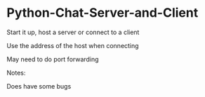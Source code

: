# Python-Chat-Server-and-Client


Start it up, host a server or connect to a client

Use the address of the host when connecting

May need to do port forwarding


Notes:

Does have some bugs
